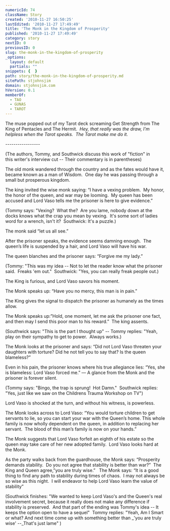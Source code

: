 ```yaml
---
numericId: 74
className: Story
created: '2010-11-27 16:50:25'
lastEdited: '2010-11-27 17:49:49'
title: 'The Monk in the Kingdom of Prosperity'
published: '2010-11-27 17:49:49'
category: story
nextID: 0
previousID: 0
slug: the-monk-in-the-kingdom-of-prosperity
_options:
  layout: default
  partials: ""
snippets: {  }
path: story/the-monk-in-the-kingdom-of-prosperity.md
sitePath: stjohnsjim
domain: stjohnsjim.com
hVersion: 0.1
memberOf:
  - TAO
  - GUNAS
  - TAROT
---
```

The muse popped out of my Tarot deck screaming Get Strength from The King of Pentacles and The Hermit. &nbsp;_Hey, that really was the draw, I'm helpless when the Tarot speaks. &nbsp;The Tarot make me do it._

-----------------&nbsp;

(The authors, Tommy, and Southwick discuss this work of &quot;fiction&quot; in this&nbsp;writer's interview cut -- Their commentary is in parentheses)

The old monk wandered through the country and as the fates would have it, became known as a man of Wisdom.&nbsp; One day he was passing through a small but prosperous kingdom.

The king invited the wise monk saying: &ldquo;I have a vexing problem.&nbsp; My honor, the honor of the queen, and war may be looming. &nbsp;My queen has been accused and Lord Vaso tells me the prisoner is here to give evidence.&rdquo;

(Tommy says: &quot;Vexing? &nbsp;What the? &nbsp;Are you lame, nobody down at the docks knows what the crap you mean by vexing. &nbsp;It's some sort of ladies word for a wrench, isn't it? &nbsp;Southwick: It's a puzzle.)

The monk said &ldquo;let us all see.&rdquo;

After the prisoner speaks, the evidence seems damning enough.&nbsp; The queen&rsquo;s life is suspended by a hair, and Lord Vaso will have his war.

The queen blanches and the prisoner says: &ldquo;Forgive me my lady.&rdquo;

(Tommy: &quot;This was my idea -- Not to let the reader know what the prisoner said. &nbsp;Freaks 'em out.&quot; &nbsp;Southwick: &quot;Yes, you can really freak people out.)

The King is furious, and Lord Vaso savors his moment.

The Monk speaks up: &ldquo;Have you no mercy, this man is in pain.&rdquo;

The King gives the signal to dispatch the prisoner as humanely as the times allow.

The Monk speaks up:&rdquo;Hold, one moment, let me ask the prisoner one fact, and then may I send this poor man to his reward.&rdquo;&nbsp; The king assents.

(Southwick says: &quot;This is the part I thought up&quot; -- Tommy replies: &quot;Yeah, play on their sympathy to get to power. &nbsp;Always works.)&nbsp;

The Monk looks at the prisoner and says: &ldquo;Did not Lord Vaso threaten your daughters with torture? Did he not tell you to say that? Is the queen blameless?&rdquo;

Even in his pain, the prisoner knows where his true allegiance lies: &ldquo;Yes, she is blameless: Lord Vaso forced me.&rdquo; &mdash; A glance from the Monk and the prisoner is forever silent.

(Tommy says: &quot;Bingo, the trap is sprung! &nbsp;Hot Damn.&quot; &nbsp;Southwick replies: &quot;Yes, just like we saw on the Childrens Trauma Workshop on TV&quot;)

Lord Vaso is shocked at the turn, and&nbsp;without his witness, is powerless.

The Monk looks across to Lord Vaso: &ldquo;You would torture children to get servants to lie, so you can start your war with the Queen&rsquo;s home. This whole family is now wholly dependent on the queen, in addition to replacing her servant.&nbsp; The blood of this man&rsquo;s family is now on your hands.&rdquo;

The Monk suggests that Lord Vaso forfeit an eighth of his estate so the queen may take care of her new adopted family. &nbsp;Lord Vaso looks hard at the Monk.

As the party walks back from the guardhouse, the Monk says: &ldquo;Prosperity demands stability.&nbsp; Do you not agree that stability is better than war?&rdquo;&nbsp; The King and Queen agree,&rdquo;you are truly wise.&rdquo; &nbsp; The Monk says: &ldquo;It is a good thing to find any path to stability during times of chaos.&nbsp; I may not always be so wise as this night.&nbsp; I will endeavor to help Lord Vaso learn the value of stability&rdquo;

(Southwick finishes: &quot;We wanted to keep Lord Vaso's and the Queen's real involvement secret, because it really does not make any difference if stability is preserved. &nbsp;And that part of the ending was Tommy's idea -- It keeps the option open to have a sequel&quot; &nbsp;Tommy replies: &quot;Yeah, Am I Smart or what? And next time come up with something better than _'you are truly wise' --_That's just lame&quot; )

